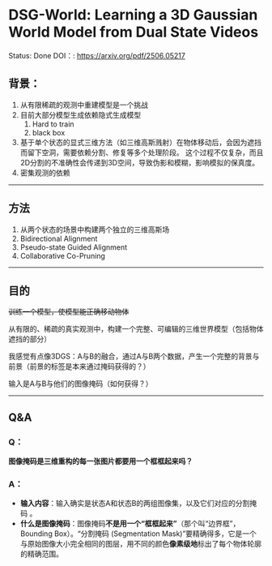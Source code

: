 # DSG-World: Learning a 3D Gaussian World Model from Dual State Videos

Status: Done
DOI：: https://arxiv.org/pdf/2506.05217

## 背景：

1. 从有限稀疏的观测中重建模型是一个挑战
2. 目前大部分模型生成依赖隐式生成模型
    1. Hard to train
    2.  black box
3. 基于单个状态的显式三维方法（如三维高斯溅射）在物体移动后，会因为遮挡而留下空洞，需要依赖分割、修复等多个处理阶段。 这个过程不仅复杂，而且2D分割的不准确性会传递到3D空间，导致伪影和模糊，影响模拟的保真度。
4. 密集观测的依赖

---

## 方法

1. 从两个状态的场景中构建两个独立的三维高斯场
2. Bidirectional Alignment   
3. Pseudo-state Guided Alignment
4. Collaborative Co-Pruning

---

## 目的

~~训练一个模型，使模型能正确移动物体~~

从有限的、稀疏的真实观测中，构建一个完整、可编辑的三维世界模型（包括物体遮挡的部分）

我感觉有点像3DGS：A与B的融合，通过A与B两个数据，产生一个完整的背景与前景（前景的标签是本来通过掩码获得的？）

输入是A与B与他们的图像掩码（如何获得？）

---

## Q&A

### Q：

**图像掩码是三维重构的每一张图片都要用一个框框起来吗？**

### A：

- **输入内容**：输入确实是状态A和状态B的两组图像集，以及它们对应的分割掩码 。
- **什么是图像掩码**：图像掩码**不是用一个“框框起来”**（那个叫“边界框”，Bounding Box）。“分割掩码 (Segmentation Mask)”要精确得多，它是一个与原始图像大小完全相同的图层，用不同的颜色**像素级地**标出了每个物体轮廓的精确范围。